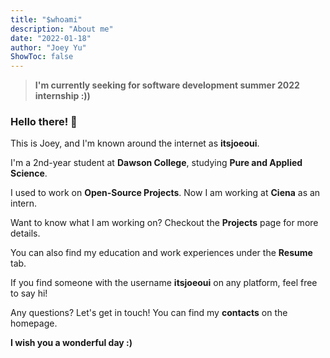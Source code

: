```yaml
---
title: "$whoami"
description: "About me"
date: "2022-01-18"
author: "Joey Yu"
ShowToc: false
---
```



>**I'm currently seeking for software development summer 2022 internship :))**

### Hello there! 👋

This is Joey, and I'm known around the internet as **itsjoeoui**.

I'm a 2nd-year student at **Dawson College**, studying **Pure and Applied Science**.

I used to work on **Open-Source Projects**. Now I am working at **Ciena** as an intern. 

Want to know what I am working on? Checkout the **Projects** page for more details. 

You can also find my education and work experiences under the **Resume** tab.

If you find someone with the username **itsjoeoui** on any platform, feel free to say hi!

Any questions? Let's get in touch! You can find my **contacts** on the homepage.

**I wish you a wonderful day :)**
